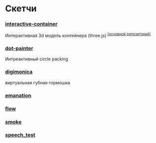 # Скетчи
### [interactive-container](https://dodd0ro.github.io/sketch.interactive-container/public/index.html) 


 Интерактивная 3d модель контейнера (three.js) <sup>[[основной репозиторий]](https://github.com/dodd0ro/sketch.interactive-container)</sup>

### [dot-painter](https://github.com/dodd0ro/sketch.dot-painter) 
Интреактивный circle packing

### [digimonica](https://dodd0ro.github.io/sketches/digimonica/index.html) 
виртуальная губная гормошка
### [emanation](https://dodd0ro.github.io/sketches/emanation/index.html)
### [flow](https://dodd0ro.github.io/sketches/flow/index.html)
### [smoke](https://dodd0ro.github.io/sketches/smoke/index.html)
### [speech_test](https://dodd0ro.github.io/sketches/speech_test/index.html)


